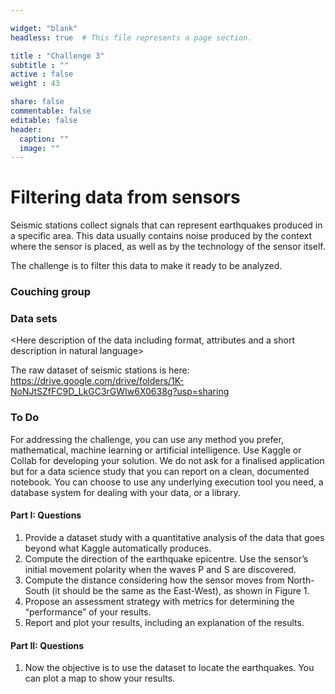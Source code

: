 ```yaml
---

widget: "blank"
headless: true  # This file represents a page section.

title : "Challenge 3"
subtitle : ""
active : false
weight : 43

share: false
commentable: false
editable: false
header:
  caption: ""
  image: ""
---
```


# Filtering data from sensors

Seismic stations collect signals that can represent earthquakes produced in a specific area. This data usually contains noise produced by the context where the sensor is placed, as well as by the technology of the sensor itself.

The challenge is to filter this data to make it ready to be analyzed.

### Couching group

<Names>

### Data sets

<Here description of the data including format, attributes and a short description in natural language>

The  raw dataset of seismic stations is here: https://drive.google.com/drive/folders/1K-NoNJtSZfFC9D_LkGC3rGWIw6X0638g?usp=sharing

### To Do

For addressing the challenge, you can use any method you prefer, mathematical, machine learning or artificial intelligence. Use Kaggle or Collab for developing your solution. We do not ask for a finalised application but for a data science study that you can report on a clean, documented notebook. You can choose to use any underlying execution tool you need, a database system for dealing with your data, or a library.

#### Part I: Questions

1. Provide a dataset study with a quantitative analysis of the data that goes beyond what Kaggle automatically produces.
2. Compute the direction of the earthquake epicentre. Use the sensor’s initial movement polarity when the waves P and S are discovered.
3. Compute the distance considering how the sensor moves from North-South (it should be the same as the East-West), as shown in Figure 1.
4. Propose an assessment strategy with metrics for determining the “performance” of your results.
5. Report and plot your results, including an explanation of the results.

#### Part II: Questions

1. Now the objective is to use the dataset to locate the earthquakes. You can plot a map to show your results.
